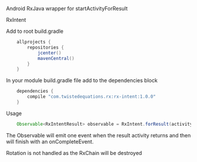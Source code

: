 Android RxJava wrapper for startActivityForResult

RxIntent 

Add to root build.gradle

```groovy
    allprojects {
        repositories {
            jcenter()
            mavenCentral()
        }
    }
```
In your module build.gradle file add to the dependencies block

```groovy
    dependencies {
        compile "com.twistedequations.rx:rx-intent:1.0.0"
    }
```


Usage
```java
    Observable<RxIntentResult> observable = RxIntent.forResult(activity, intent);
```

The Observable will emit one event when the result activity returns and then 
will finish with an onCompleteEvent. 

Rotation is not handled as the RxChain will be destroyed